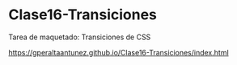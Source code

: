 # Clase16-Transiciones

Tarea de maquetado: Transiciones de CSS

https://gperaltaantunez.github.io/Clase16-Transiciones/index.html
